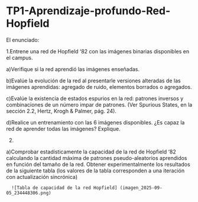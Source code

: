 # TP1-Aprendizaje-profundo-Red-Hopfield
El enunciado: 

1.Entrene una red de Hopfield ‘82 con las imágenes binarias disponibles en el campus.

a)Verifique si la red aprendió las imágenes enseñadas.

b)Evalúe la evolución de la red al presentarle versiones alteradas de las imágenes aprendidas: agregado de ruido, elementos borrados o agregados.

c)Evalúe la existencia de estados espurios en la red: patrones inversos y combinaciones de un número impar de patrones. (Ver Spurious States, en la sección 2.2, Hertz, Krogh & Palmer, pág. 24).

d)Realice un entrenamiento con las 6 imágenes disponibles. ¿Es capaz la red de aprender todas las imágenes? Explique.

2.
a)Comprobar estadísticamente la capacidad de la red de Hopfield ‘82 calculando la cantidad máxima de patrones pseudo-aleatorios aprendidos en función del tamaño de la red. Obtener experimentalmente los resultados de la siguiente tabla (los valores de la tabla corresponden a una iteración con actualización sincrónica)

      ![Tabla de capacidad de la red Hopfield] (imagen_2025-09-05_234448306.png)
